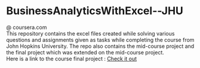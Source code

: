 # BusinessAnalyticsWithExcel--JHU
@ coursera.com<br>
This repository contains the excel files created while solving various questions and assignments given as tasks while completing the course from John Hopkins University. 
The repo also contains the mid-course project and the final project which was extended on the mid-course project.
<br>
Here is a link to the course final project : <a href='/FinalProject/web_view/Final_project_extendedFrom_midcourse.htm'>Check it out</a>
